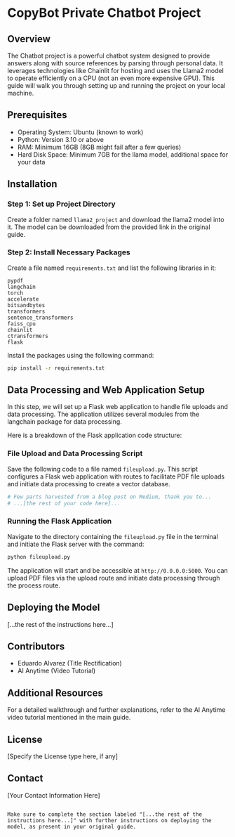 # CopyBot Private Chatbot Project

## Overview
The Chatbot project is a powerful chatbot system designed to provide answers along with source references by parsing through personal data. It leverages technologies like Chainlit for hosting and uses the Llama2 model to operate efficiently on a CPU (not an even more expensive GPU). This guide will walk you through setting up and running the project on your local machine.

## Prerequisites
- Operating System: Ubuntu (known to work)
- Python: Version 3.10 or above
- RAM: Minimum 16GB (8GB might fail after a few queries)
- Hard Disk Space: Minimum 7GB for the llama model, additional space for your data

## Installation

### Step 1: Set up Project Directory
Create a folder named `llama2_project` and download the llama2 model into it. The model can be downloaded from the provided link in the original guide.

### Step 2: Install Necessary Packages
Create a file named `requirements.txt` and list the following libraries in it:

```plaintext
pypdf
langchain
torch
accelerate
bitsandbytes
transformers
sentence_transformers
faiss_cpu
chainlit
ctransformers
flask
```

Install the packages using the following command:
```sh
pip install -r requirements.txt
```

## Data Processing and Web Application Setup
In this step, we will set up a Flask web application to handle file uploads and data processing. The application utilizes several modules from the langchain package for data processing.

Here is a breakdown of the Flask application code structure:

### File Upload and Data Processing Script
Save the following code to a file named `fileupload.py`. This script configures a Flask web application with routes to facilitate PDF file uploads and initiate data processing to create a vector database.

```python
# Few parts harvested from a blog post on Medium, thank you to...
# ...[the rest of your code here]...
```

### Running the Flask Application
Navigate to the directory containing the `fileupload.py` file in the terminal and initiate the Flask server with the command:

```sh
python fileupload.py
```

The application will start and be accessible at `http://0.0.0.0:5000`. You can upload PDF files via the upload route and initiate data processing through the process route.

## Deploying the Model
[...the rest of the instructions here...]

## Contributors
- Eduardo Alvarez (Title Rectification)
- AI Anytime (Video Tutorial)

## Additional Resources
For a detailed walkthrough and further explanations, refer to the AI Anytime video tutorial mentioned in the main guide.

## License
[Specify the License type here, if any]

## Contact
[Your Contact Information Here]
```

Make sure to complete the section labeled "[...the rest of the instructions here...]" with further instructions on deploying the model, as present in your original guide.
